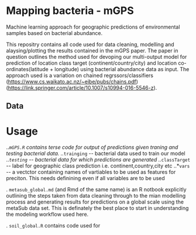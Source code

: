 # Mapping bacteria - mGPS
Machine learning approach for geographic predictions of environmental samples based on bacterial abundance. 

This repositry contains all code used for data cleaning, modelling and alaysing/plotting the results contained in the mGPS paper. The paper in question outlines the method used for devoping our multi-output model for prediction of location class target (continent/country/city) and location co-ordinates(latitude + longitude) using bacterial abundance data as input. The approach used is a variation on chained regrssors/classifiers (https://www.cs.waikato.ac.nz/~eibe/pubs/chains.pdf) (https://link.springer.com/article/10.1007/s10994-016-5546-z). 

## Data

# Usage 

..*`mGPS.R` contains terse code for output of predictions given traning and testing bacterial data. 
  ..*`trainging` -- bacterial data used to train our model
  ..*`testing` -- bacterial data for which predictions are generated
  ..*`classTarget` -- label for geographic class prediction i.e. continent,country,city etc
  ..*`vars` -- a vectctor containing names of vartiables to be used as features for preciton. This needs definining even if all            variables are to be used

. `metasub_global.md` (and Rmd of the same name) is an R notbook explicitly outlining the steps taken from data cleaning through to the mian modelling process and generating results for predictions on a global scale using the metaSub data set. This is definately the best place to start in understanding the modeling workflow used here. 

. `soil_global.R` contains code used for 

